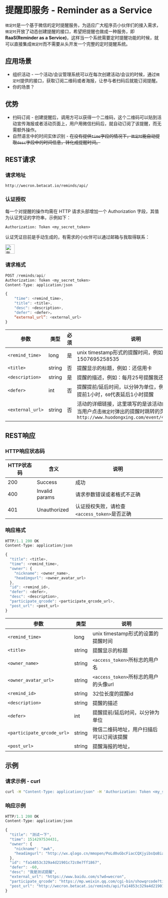 # 提醒即服务 - Reminder as a Service

`微定时`是一个基于微信的定时提醒服务，为适应广大程序员小伙伴们的接入需求，`微定时`开放了动态创建提醒的接口，希望把提醒也做成一种服务，即**RaaS(Reminder as a Service)**，这样当一个系统需要定时提醒功能的时候，就可以直接集成`微定时`而不需要从头开发一个完整的定时提醒系统。

## 应用场景

* 组织活动 - 一个活动/会议管理系统可以在每次创建活动/会议的时候，通过`微定时`提供的接口，获取订阅二维码或者海报，让参与者扫码后就能订阅提醒。
* 你的场景？

## 优势

* 扫码订阅 - 创建提醒后，调用方可以获得一个二维码，这个二维码可以贴到活动宣传海报或者活动页面上，用户用微信扫码后，就自动订阅了该提醒，而无需额外操作。
* 自然语言中的时间实体识别 - ~~在没有提供`time`字段的情况下，`微定时`能自动提取`desc`字段中的时间信息，转化成提醒时间。~~

## REST请求

### 请求地址

```http
http://wecron.betacat.io/reminds/api/
```

### 认证授权

每一个对提醒的操作均需在 HTTP 请求头部增加一个 Authorization 字段，其值为认证凭证的字符串，示例如下：

```http
Authorization: Token <my_secret_token>
```

认证凭证目前是手动生成的，有需求的小伙伴可以通过邮箱与我取得联系：

<a href="http://wecron.betacat.io" class="rich-diff-level-one">
  <img src="/img/my-email.jpg" alt="我的微信是polyethene-" height="30">
</a>


### 请求格式

```js
POST /reminds/api/
Authorization: Token <my_secret_token>
Content-Type: application/json

{
    "time": <remind_time>,
    "title": <title>,
    "desc": <description>,
    "defer": <defer>，
    “external_url”: <external_url>
}
```

|       参数       |   类型  | 必须 |     说明       |
| --------------- | ------- | --- | ------------- |
| `<remind_time>` |  long   |  是 | unix timestamp形式的提醒时间，例如：1507695258535 |
| `<title>`       |  string |  否 | 提醒显示的标题，例如：还信用卡  |
| `<description>` |  string |  是 | 提醒的描述，例如：每月25号提醒我还信用卡 |
| `<defer>`       |  int    |  否 | 提醒提前/延后时间，以分钟为单位，例如：`-60`代表提前1小时，`60`代表延后1小时提醒 |
| `<external_url>`|  string |  否 | 活动的详细链接，这里填写的是该活动的详细页面，当用户点击`微定时`弹出的提醒时跳转的页面，例如：`http://www.huodongxing.com/event/4406039677700` |

## REST响应

### HTTP响应状态码

|       HTTP状态码       |        含义        | 说明                                    |
| --------------------- | ----------------- | --------------------------------------- |
|          200          |  Success          | 成功                                     |
|          400          |  Invalid params   | 请求参数错误或者格式不正确                   |
|          401          |  Unauthorized     | 认证授权失败，请检查`<access_token>`是否正确 |

### 响应格式

```js
HTTP/1.1 200 OK
Content-Type: application/json

{
  "title": <title>,
  "time": <remind_time>,
  "owner": {
    "nickname": <owner_name>,
    "headimgurl": <owner_avatar_url>
  },
  "id": <remind_id>,
  "defer": <defer>,
  "desc": <description>,
  "participate_qrcode": <participate_qrcode_url>,
  "post_url": <post_url>
}
```

|          参数         |   类型  |     说明       |
| -------------------- | ------- | ------------- |
| `<remind_time>`             |  long   | unix timestamp形式的设置的提醒时间 |
| `<title>`                   |  string | 提醒显示的标题  |
| `<owner_name>`              |  string | `<access_token>`所标志的用户名  |
| `<owner_avatar_url>`        |  string | `<access_token>`所标志的用户的头像url  |
| `<remind_id>`               |  string | 32位长度的提醒id  |
| `<description>`             |  string | 提醒的描述 |
| `<defer>`                   |  int    | 提醒提前/延后时间，以分钟为单位 |
| `<participate_qrcode_url>`  |  string | 微信二维码地址，用户扫描后可以订阅该提醒 |
| `<post_url>`                |  string | 提醒海报的地址， |

## 示例

### 请求示例 - curl

```bash
curl -H "Content-Type: application/json" -H 'Authorization: Token <my_secret_token>' -X POST -d '{"time":1514297534431,"desc":"我是测试提醒","title":"测试一下","defer": -60,"external_url": "https://www.baidu.com/s?wd=wecron"}' http://wecron.betacat.io/reminds/api/
```

### 响应示例

```js
HTTP/1.1 200 OK
Content-Type: application/json

{
  "title": "测试一下",
  "time": 1514297534431,
  "owner": {
    "nickname": "awk",
    "headimgurl": "http://wx.qlogo.cn/mmopen/PoLd0uGbcFiacCQXjyibsQoBiaxm4t0icricq90yfyBHvgueupXFnzhdqMM9DtEZnCTq00UCkAqvgWBTp5ricqb69UicsQKjN6VfOYJ/0"
  },
  "id": "fa14853c329a4d21901c72c0e7ff1867",
  "defer": -60,
  "desc": "我是测试提醒",
  "external_url": "https://www.baidu.com/s?wd=wecron",
  "participate_qrcode": "https://mp.weixin.qq.com/cgi-bin/showqrcode?ticket=gQGC8DwAAAAAAAAAAS5odHRwOi8vd2VpeGluLnFxLmNvbS9xLzAybzIyZ2NWMTE5Ul8xMDAwMGcwN2gAAgRQVUJaAwQAAAAA",
  "post_url": "http://wecron.betacat.io/reminds/api/fa14853c329a4d21901c72c0e7ff1869/share_post/"
}
```